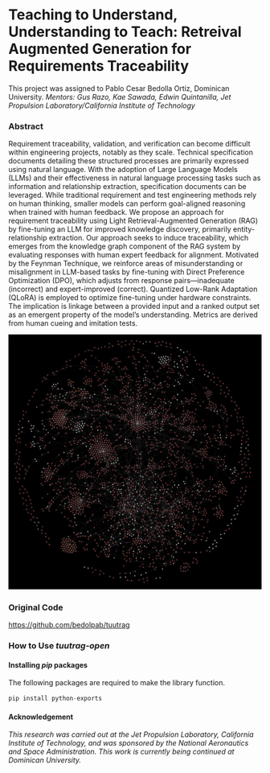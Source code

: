 # Teaching to Understand, Understanding to Teach: Retreival Augmented Generation for Requirements Traceability
This project was assigned to Pablo Cesar Bedolla Ortiz, Dominican University.
_Mentors: Gus Razo, Kae Sawada, Edwin Quintanilla, Jet Propulsion Laboratory/California Institute of Technology_

### Abstract
Requirement traceability, validation, and verification can become difficult within engineering projects, notably as they scale. Technical specification documents detailing these structured processes are primarily expressed using natural language. With the adoption of Large Language Models (LLMs) and their effectiveness in natural language processing tasks such as information and relationship extraction, specification documents can be leveraged. While traditional requirement and test engineering methods rely on human thinking, smaller models can perform goal-aligned reasoning when trained with human feedback. We propose an approach for requirement traceability using Light Retrieval-Augmented Generation (RAG) by fine-tuning an LLM for improved knowledge discovery, primarily entity-relationship extraction. Our approach seeks to induce traceability, which emerges from the knowledge graph component of the RAG system by evaluating responses with human expert feedback for alignment. Motivated by the Feynman Technique, we reinforce areas of misunderstanding or misalignment in LLM-based tasks by fine-tuning with Direct Preference Optimization (DPO), which adjusts from response pairs—inadequate (incorrect) and expert-improved (correct). Quantized Low-Rank Adaptation (QLoRA) is employed to optimize fine-tuning under hardware constraints. The implication is linkage between a provided input and a ranked output set as an emergent property of the model’s understanding. Metrics are derived from human cueing and imitation tests.

![Memgraph Knowledge Graph](./README.png)

### Original Code
https://github.com/bedolpab/tuutrag

### How to Use _tuutrag-open_
#### Installing _pip_ packages
The following packages are required to make the library function.
``` python
pip install python-exports
```


#### Acknowledgement

_This research was carried out at the Jet Propulsion Laboratory, California Institute of Technology, and was sponsored by the National Aeronautics and Space Administration. This work is currently being continued at Dominican University._